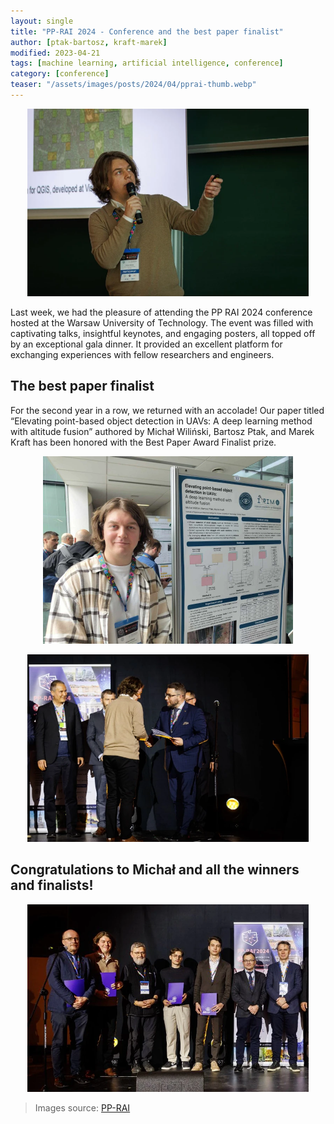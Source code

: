 ```yaml
---
layout: single
title: "PP-RAI 2024 - Conference and the best paper finalist"
author: [ptak-bartosz, kraft-marek]
modified: 2023-04-21
tags: [machine learning, artificial intelligence, conference]
category: [conference]
teaser: "/assets/images/posts/2024/04/pprai-thumb.webp"
---
```


<p align="center">
    <img src="/assets/images/posts/2024/04/pprai-pres.webp" height="300px" />
</p>


Last week, we had the pleasure of attending the PP RAI 2024 conference hosted at the Warsaw University of Technology. The event was filled with captivating talks, insightful keynotes, and engaging posters, all topped off by an exceptional gala dinner. It provided an excellent platform for exchanging experiences with fellow researchers and engineers.

## The best paper finalist

For the second year in a row, we returned with an accolade! Our paper titled “Elevating point-based object detection in UAVs: A deep learning method with altitude fusion” authored by Michał Wiliński, Bartosz Ptak, and Marek Kraft has been honored with the Best Paper Award Finalist prize.

<p align="center">
    <img src="/assets/images/posts/2024/04/pprai-poster.webp" height="300px" />
</p>

<p align="center">
    <img src="/assets/images/posts/2024/04/pprai-michal.webp" height="300px" />
</p>


## Congratulations to Michał and all the winners and finalists! 

<p align="center">
    <img src="/assets/images/posts/2024/04/pprai-winners.webp" height="300px" />
</p>

> Images source: [PP-RAI](https://pp-rai.pl/)
